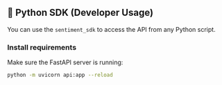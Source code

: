 ## 🔌 Python SDK (Developer Usage)

You can use the `sentiment_sdk` to access the API from any Python script.

### Install requirements

Make sure the FastAPI server is running:

```bash
python -m uvicorn api:app --reload
